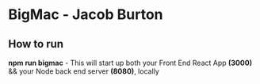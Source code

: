 # BigMac - Jacob Burton

## How to run

**npm run bigmac** -
This will start up both your Front End React App **(3000)** && your Node back end server **(8080)**, locally
